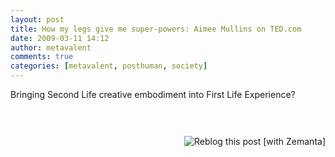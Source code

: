 ```yaml
---
layout: post
title: How my legs give me super-powers: Aimee Mullins on TED.com
date: 2009-03-11 14:12
author: metavalent
comments: true
categories: [metavalent, posthuman, society]
---
```

Bringing Second Life creative embodiment into First Life Experience?

<div class="youtube-video"></div><br /><br />





<div style="margin-top:10px;height:15px;" class="zemanta-pixie"><a class="zemanta-pixie-a" href="http://reblog.zemanta.com/zemified/eff7cb32-8d37-4654-b3da-4e6448a2aa76/" title="Zemified by Zemanta"><img style="border:medium none;float:right;" class="zemanta-pixie-img" src="http://img.zemanta.com/reblog_e.png?x-id=eff7cb32-8d37-4654-b3da-4e6448a2aa76" alt="Reblog this post [with Zemanta]"/></a><span class="zem-script more-related"></span></div>
